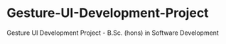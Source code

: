 # Gesture-UI-Development-Project
Gesture UI Development Project - B.Sc. (hons) in Software Development
